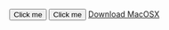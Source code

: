<button name="button" onclick="">Click me</button>
<button name="button" onclick="coco_win32.zip">Click me</button>
<a href="Cocoloco.io.app.zip" class="btn">Download MacOSX</a>
